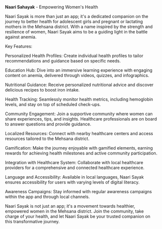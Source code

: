 **Naari Sahayak** - Empowering Women's Health

Naari Sayak is more than just an app; it's a dedicated companion on the journey to better health for adolescent girls and pregnant or lactating mothers in the Mehsana district. With a name inspired by the strength and resilience of women, Naari Sayak aims to be a guiding light in the battle against anemia.

Key Features:

Personalized Health Profiles: Create individual health profiles to tailor recommendations and guidance based on specific needs.

Education Hub: Dive into an immersive learning experience with engaging content on anemia, delivered through videos, quizzes, and infographics.

Nutritional Guidance: Receive personalized nutritional advice and discover delicious recipes to boost iron intake.

Health Tracking: Seamlessly monitor health metrics, including hemoglobin levels, and stay on top of scheduled check-ups.

Community Engagement: Join a supportive community where women can share experiences, tips, and insights. Healthcare professionals are on board to answer questions and provide guidance.

Localized Resources: Connect with nearby healthcare centers and access resources tailored to the Mehsana district.

Gamification: Make the journey enjoyable with gamified elements, earning rewards for achieving health milestones and active community participation.

Integration with Healthcare System: Collaborate with local healthcare providers for a comprehensive and connected healthcare experience.

Language and Accessibility: Available in local languages, Naari Sayak ensures accessibility for users with varying levels of digital literacy.

Awareness Campaigns: Stay informed with regular awareness campaigns within the app and through local channels.

Naari Sayak is not just an app; it's a movement towards healthier, empowered women in the Mehsana district. Join the community, take charge of your health, and let Naari Sayak be your trusted companion on this transformative journey.


